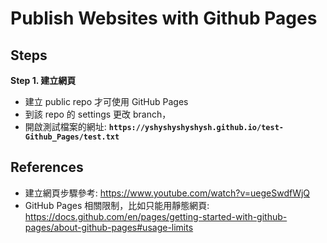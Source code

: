 # Publish Websites with Github Pages

## Steps <be>

**Step 1. 建立網頁**

-   建立 public repo 才可使用 GitHub Pages
-   到該 repo 的 settings 更改 branch，
-   開啟測試檔案的網址: **`https://yshyshyshyshysh.github.io/test-Github_Pages/test.txt`**

## References <br>

-   建立網頁步驟參考: https://www.youtube.com/watch?v=uegeSwdfWjQ
-   GitHub Pages 相關限制，比如只能用靜態網頁: https://docs.github.com/en/pages/getting-started-with-github-pages/about-github-pages#usage-limits
